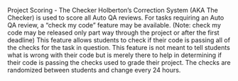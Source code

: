 Project Scoring - The Checker
Holberton’s Correction System (AKA The Checker) is used to score all Auto QA reviews. For tasks requiring an Auto QA review, a “check my code” feature may be available. (Note: check my code may be released only part way through the project or after the first deadline) This feature allows students to check if their code is passing all of the checks for the task in question. This feature is not meant to tell students what is wrong with their code but is merely there to help in determining if their code is passing the checks used to grade their project. The checks are randomized between students and change every 24 hours.